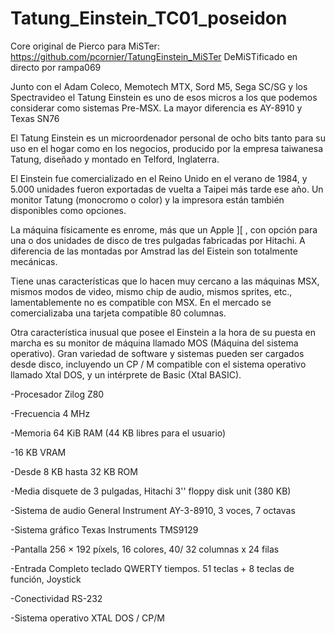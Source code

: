 # Tatung_Einstein_TC01_poseidon
Core original de Pierco para MiSTer: https://github.com/pcornier/TatungEinstein_MiSTer
DeMiSTificado en directo por rampa069

Junto con el Adam Coleco, Memotech MTX, Sord M5, Sega SC/SG y los Spectravideo el Tatung Einstein es uno de esos micros a los que podemos considerar como sistemas Pre-MSX. La mayor diferencia es AY-8910 y Texas SN76

El Tatung Einstein es un microordenador personal de ocho bits tanto para su uso en el hogar como en los negocios, producido por la empresa taiwanesa Tatung, diseñado y montado en Telford, Inglaterra.

El Einstein fue comercializado en el Reino Unido en el verano de 1984, y 5.000 unidades fueron exportadas de vuelta a Taipei más tarde ese año. Un monitor Tatung (monocromo o color) y la impresora están también disponibles como opciones.

La máquina físicamente es enrome, más que un Apple ][ , con opción para una o dos unidades de disco de tres pulgadas fabricadas por Hitachi. A diferencia de las montadas por Amstrad las del Eistein son totalmente mecánicas.

Tiene unas características que lo hacen muy cercano a las máquinas MSX, mismos modos de video, mismo chip de audio, mismos sprites, etc., lamentablemente no es compatible con MSX. En el mercado se comercializaba una tarjeta compatible 80 columnas.

Otra característica inusual que posee el Einstein a la hora de su puesta en marcha es su monitor de máquina llamado MOS (Máquina del sistema operativo). Gran variedad de software y sistemas pueden ser cargados desde disco, incluyendo un CP / M compatible con el sistema operativo llamado Xtal DOS, y un intérprete de Basic (Xtal BASIC).


-Procesador 	Zilog Z80

-Frecuencia 	4 MHz

-Memoria 	64 KiB RAM (44 KB libres para el usuario)

-16 KB VRAM

-Desde 8 KB hasta 32 KB ROM

-Media 	disquete de 3 pulgadas, Hitachi 3'' floppy disk unit (380 KB)

-Sistema de audio 	General Instrument AY-3-8910, 3 voces, 7 octavas

-Sistema gráfico 	Texas Instruments TMS9129

-Pantalla 	256 × 192 píxels, 16 colores, 40/ 32 columnas x 24 filas

-Entrada 	Completo teclado QWERTY tiempos. 51 teclas + 8 teclas de función, Joystick

-Conectividad 	RS-232

-Sistema operativo XTAL DOS / CP/M 

